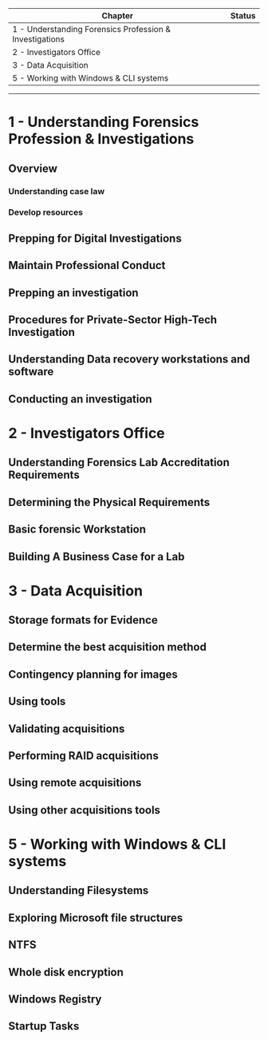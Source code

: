 | Chapter                                                 | Status |
| ------------------------------------------------------- | ------ |
| 1 - Understanding Forensics Profession & Investigations |        |
| 2 - Investigators Office                                |        |
| 3 - Data Acquisition                                    |        |
| 5 - Working with Windows & CLI systems                  |        |

---

# 1 - Understanding Forensics Profession & Investigations
## Overview
### Understanding case law
### Develop resources
## Prepping for Digital Investigations
## Maintain Professional Conduct
## Prepping an investigation
## Procedures for Private-Sector High-Tech Investigation
## Understanding Data recovery workstations and software
## Conducting an investigation
# 2 - Investigators Office
## Understanding Forensics Lab Accreditation Requirements
## Determining the Physical Requirements
## Basic forensic Workstation
## Building A Business Case for a Lab
# 3 - Data Acquisition
## Storage formats for Evidence
## Determine the best acquisition method
## Contingency planning for images
## Using tools
## Validating acquisitions
## Performing RAID acquisitions
## Using remote acquisitions
## Using other acquisitions tools
# 5 - Working with Windows & CLI systems
## Understanding Filesystems
## Exploring Microsoft file structures
## NTFS
## Whole disk encryption
## Windows Registry
## Startup Tasks